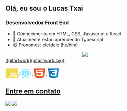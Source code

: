 ## Olá, eu sou o Lucas Txai

### Desenvolvedor Front End

- 📝 Conhecimento em HTML, CSS, Javascript e React
- 🌱 Atualmente estou aprendendo Typescript
- 😄 Pronomes: ele/dele (he/him)


<div align="center">
  <a href="https://github.com/LTxai">
  <img height="180em" src="https://github-readme-stats.vercel.app/api?username=LTxai&show_icons=true&theme=nightowl&include_all_commits=true&count_private=true"/>
<!--   <img height="180em" src="https://github-readme-stats.vercel.app/api/top-langs/?username=LTxai&layout=compact&langs_count=7&theme=nightowl"/> -->
</div>
  ![gitartwork](gitartwork.svg)
  
<div style="display: inline_block"><br>
  <img align="center" alt="Txai-Js" height="30" width="40" src="https://raw.githubusercontent.com/devicons/devicon/master/icons/javascript/javascript-plain.svg">
  <img align="center" alt="Txai-React" height="30" width="40" src="https://raw.githubusercontent.com/devicons/devicon/master/icons/react/react-original.svg">
  <img align="center" alt="Txai-HTML" height="30" width="40" src="https://raw.githubusercontent.com/devicons/devicon/master/icons/html5/html5-original.svg">
  <img align="center" alt="Txai-CSS" height="30" width="40" src="https://raw.githubusercontent.com/devicons/devicon/master/icons/css3/css3-original.svg">
</div>
 
 ## Entre em contato
 <a href="https://www.linkedin.com/in/lucas-txai-m-fonceca-405a52141/"><img src="https://img.shields.io/badge/LinkedIn-0077B5?style=for-the-badge&logo=linkedin&logoColor=white"></a>
 <a href="mailto:txaifonceca@gmail.com"><img src="https://img.shields.io/badge/Gmail-D14836?style=for-the-badge&logo=gmail&logoColor=white"></a>

  
 
  
  

